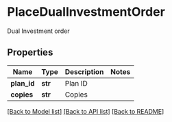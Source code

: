 # PlaceDualInvestmentOrder

Dual Investment order
## Properties
Name | Type | Description | Notes
------------ | ------------- | ------------- | -------------
**plan_id** | **str** | Plan ID | 
**copies** | **str** | Copies | 

[[Back to Model list]](../README.md#documentation-for-models) [[Back to API list]](../README.md#documentation-for-api-endpoints) [[Back to README]](../README.md)


